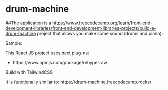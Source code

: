 # drum-machine

##The application is a https://www.freecodecamp.org/learn/front-end-development-libraries/front-end-development-libraries-projects/build-a-drum-machine project that allows you make some sound (drums and piano):

<p>Sample:</p>

<p>This React JS project uses next plug-ns:</p>
<ul>
<li>https://www.npmjs.com/package/rehype-raw</li>

</ul>

<p>Build with TailwindCSS</p>
<p>It is functionally similar to: https://drum-machine.freecodecamp.rocks/</p>
